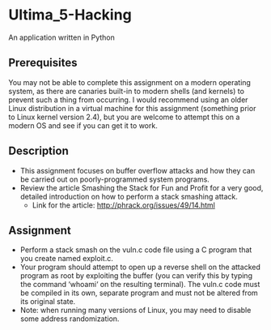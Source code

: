 # Ultima_5-Hacking
An application written in Python

## Prerequisites
You may not be able to complete this assignment on a modern operating system, as there are canaries built-in to modern shells (and kernels) to prevent such a thing from occurring. I would recommend using an older Linux distribution in a virtual machine for this assignment (something prior to Linux kernel version 2.4), but you are welcome to attempt this on a modern OS and see if you can get it to work.

## Description
- This assignment focuses on buffer overflow attacks and how they can be carried out on poorly-programmed system programs.
- Review the article Smashing the Stack for Fun and Profit for a very good, detailed introduction on how to perform a stack smashing attack.
  - Link for the article: http://phrack.org/issues/49/14.html

## Assignment
- Perform a stack smash on the vuln.c code file using a C program that you create named exploit.c.
- Your program should attempt to open up a reverse shell on the attacked program as root by exploiting the buffer (you can verify this by typing the command ‘whoami‘ on the resulting terminal). The vuln.c code must be compiled in its own, separate program and must not be altered from its original state.
- Note: when running many versions of Linux, you may need to disable some address randomization.
